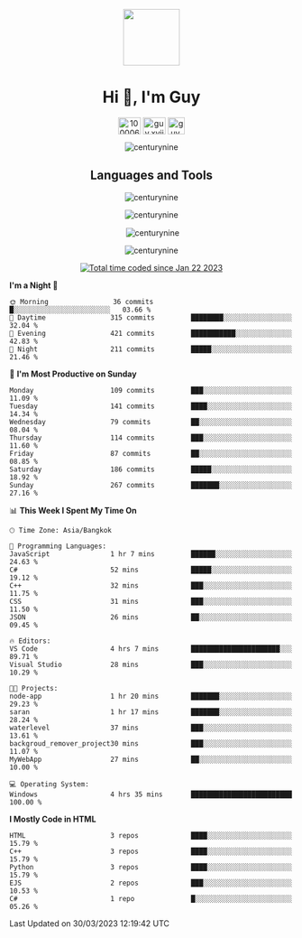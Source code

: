 
<p align="center"> <img src="https://user-images.githubusercontent.com/109062980/213915698-3e79c409-24f8-4471-a5f8-e7a842ad3a0a.gif" width="100" /> </p>
 
<h1 align="center">Hi 👋, I'm Guy</h1>
<p align="center">
<a href="https://fb.com/100006608053988" target="blank"><img align="center" src="https://raw.githubusercontent.com/rahuldkjain/github-profile-readme-generator/master/src/images/icons/Social/facebook.svg" alt="100006608053988" height="30" width="40" /></a>
<a href="https://instagram.com/guy.xvii" target="blank"><img align="center" src="https://raw.githubusercontent.com/rahuldkjain/github-profile-readme-generator/master/src/images/icons/Social/instagram.svg" alt="guy.xvii" height="30" width="40" /></a>
<a href="mailto:liwlifeix@gmail.com" target="blank"><img align="center" src="https://user-images.githubusercontent.com/109062980/226533395-e26b601f-4b8f-456f-affd-55dc944b4149.png" alt="guy.xvii" height="30" width="30" /></a>
</p>

<p align="center"> <img src="https://komarev.com/ghpvc/?username=centurynine&label=Profile%20views&color=0e75b6&style=for-the-badge" alt="centurynine" /> </p>

<h2 align="center">Languages and Tools</h3>

<!-- https://skillicons.dev/ -->
<p align="center">
<img src="https://skillicons.dev/icons?i=html,css,js,bootstrap,jquery,figma,cloudflare,nodejs,php,java,c,cs,cpp,py,dart,flutter,firebase,androidstudio,git,github,linux,docker,kubernetes,sqlite,mysql,mongodb,postman,nginx,express,arduino" alt="centurynine" /> 
</p>
 
<p align="center"><img align="center" src="https://github-readme-stats.vercel.app/api/top-langs?username=centurynine&show_icons=true&locale=en&layout=compact&theme=" alt="centurynine" /></p>

<p align="center">&nbsp;<img align="center" src="https://github-readme-stats.vercel.app/api?username=centurynine&show_icons=true&locale=en&theme=" alt="centurynine" /></p>

<p align="center"><img align="center" src="https://github-readme-streak-stats.herokuapp.com/?user=centurynine&theme=" alt="centurynine" /></p>
<p align="center">
<a href="https://wakatime.com/@9ded98d1-6308-4a11-a75a-63f31fdc4e7a"><img src="https://wakatime.com/badge/user/9ded98d1-6308-4a11-a75a-63f31fdc4e7a.svg" alt="Total time coded since Jan 22 2023" /></a>
  
<!--START_SECTION:waka-->
**I'm a Night 🦉** 

```text
🌞 Morning                36 commits          █░░░░░░░░░░░░░░░░░░░░░░░░   03.66 % 
🌆 Daytime                315 commits         ████████░░░░░░░░░░░░░░░░░   32.04 % 
🌃 Evening                421 commits         ███████████░░░░░░░░░░░░░░   42.83 % 
🌙 Night                  211 commits         █████░░░░░░░░░░░░░░░░░░░░   21.46 % 
```
📅 **I'm Most Productive on Sunday** 

```text
Monday                   109 commits         ███░░░░░░░░░░░░░░░░░░░░░░   11.09 % 
Tuesday                  141 commits         ████░░░░░░░░░░░░░░░░░░░░░   14.34 % 
Wednesday                79 commits          ██░░░░░░░░░░░░░░░░░░░░░░░   08.04 % 
Thursday                 114 commits         ███░░░░░░░░░░░░░░░░░░░░░░   11.60 % 
Friday                   87 commits          ██░░░░░░░░░░░░░░░░░░░░░░░   08.85 % 
Saturday                 186 commits         █████░░░░░░░░░░░░░░░░░░░░   18.92 % 
Sunday                   267 commits         ███████░░░░░░░░░░░░░░░░░░   27.16 % 
```


📊 **This Week I Spent My Time On** 

```text
🕑︎ Time Zone: Asia/Bangkok

💬 Programming Languages: 
JavaScript               1 hr 7 mins         ██████░░░░░░░░░░░░░░░░░░░   24.63 % 
C#                       52 mins             █████░░░░░░░░░░░░░░░░░░░░   19.12 % 
C++                      32 mins             ███░░░░░░░░░░░░░░░░░░░░░░   11.75 % 
CSS                      31 mins             ███░░░░░░░░░░░░░░░░░░░░░░   11.50 % 
JSON                     26 mins             ██░░░░░░░░░░░░░░░░░░░░░░░   09.45 % 

🔥 Editors: 
VS Code                  4 hrs 7 mins        ██████████████████████░░░   89.71 % 
Visual Studio            28 mins             ███░░░░░░░░░░░░░░░░░░░░░░   10.29 % 

🐱‍💻 Projects: 
node-app                 1 hr 20 mins        ███████░░░░░░░░░░░░░░░░░░   29.23 % 
saran                    1 hr 17 mins        ███████░░░░░░░░░░░░░░░░░░   28.24 % 
waterlevel               37 mins             ███░░░░░░░░░░░░░░░░░░░░░░   13.61 % 
backgroud_remover_project30 mins             ███░░░░░░░░░░░░░░░░░░░░░░   11.07 % 
MyWebApp                 27 mins             ██░░░░░░░░░░░░░░░░░░░░░░░   10.00 % 

💻 Operating System: 
Windows                  4 hrs 35 mins       █████████████████████████   100.00 % 
```

**I Mostly Code in HTML** 

```text
HTML                     3 repos             ████░░░░░░░░░░░░░░░░░░░░░   15.79 % 
C++                      3 repos             ████░░░░░░░░░░░░░░░░░░░░░   15.79 % 
Python                   3 repos             ████░░░░░░░░░░░░░░░░░░░░░   15.79 % 
EJS                      2 repos             ███░░░░░░░░░░░░░░░░░░░░░░   10.53 % 
C#                       1 repo              █░░░░░░░░░░░░░░░░░░░░░░░░   05.26 % 
```




 Last Updated on 30/03/2023 12:19:42 UTC
<!--END_SECTION:waka-->
  
</p>

